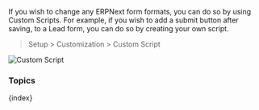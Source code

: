 If you wish to change any ERPNext form formats, you can do so by using Custom
Scripts. For example, if you wish to add a submit button after saving, to a
Lead form, you can do so by creating your own script.

> Setup > Customization > Custom Script

![Custom Script]({{url_prefix}}/assets/old_images/erpnext/custom-script.png)

### Topics

{index}
